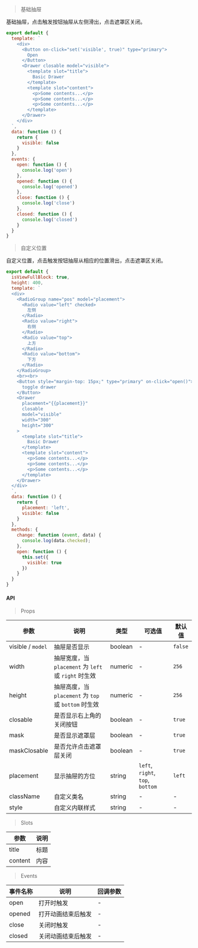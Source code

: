 > 基础抽屉

基础抽屉，点击触发按钮抽屉从左侧滑出，点击遮罩区关闭。

```js
export default {
  template: `
    <div>
      <Button on-click="set('visible', true)" type="primary">
        Open
      </Button>
      <Drawer closable model="visible">
        <template slot="title">
          Basic Drawer
        </template>
        <template slot="content">
          <p>Some contents...</p>
          <p>Some contents...</p>
          <p>Some contents...</p>
        </template>
      </Drawer>
    </div>
  `,
  data: function () {
    return {
      visible: false
    }
  },
  events: {
    open: function () {
      console.log('open')
    },
    opened: function () {
      console.log('opened')
    },
    close: function () {
      console.log('close')
    },
    closed: function () {
      console.log('closed')
    }
  }
}
```

> 自定义位置

自定义位置，点击触发按钮抽屉从相应的位置滑出，点击遮罩区关闭。

```js
export default {
  isViewFullBlock: true,
  height: 400,
  template: `
  <div>
    <RadioGroup name="pos" model="placement">
      <Radio value="left" checked>
        左侧
      </Radio>
      <Radio value="right">
        右侧
      </Radio>
      <Radio value="top">
        上方
      </Radio>
      <Radio value="bottom">
        下方
      </Radio>
    </RadioGroup>
    <br><br>
    <Button style="margin-top: 15px;" type="primary" on-click="open()">
      toggle drawer
    </Button>
    <Drawer
      placement="{{placement}}"
      closable
      model="visible"
      width="300"
      height="300"
    >
      <template slot="title">
        Basic Drawer
      </template>
      <template slot="content">
        <p>Some contents...</p>
        <p>Some contents...</p>
        <p>Some contents...</p>
      </template>
    </Drawer>
  </div>
  `,
  data: function () {
    return {
      placement: 'left',
      visible: false
    }
  },
  methods: {
    change: function (event, data) {
      console.log(data.checked);
    },
    open: function () {
      this.set({
        visible: true
      })
    }
  }
}
```

#### API

> Props

参数 | 说明 | 类型 | 可选值 | 默认值
---|---|---|---|---
visible / `model` | 抽屉是否显示 | boolean | - | `false`
width | 抽屉宽度，当 `placement` 为 `left` 或 `right` 时生效 | numeric | - | `256`
height | 抽屉高度，当 `placement` 为 `top` 或 `bottom` 时生效 | numeric | - | `256`
closable | 是否显示右上角的关闭按钮 | boolean | - | `true`
mask | 是否显示遮罩层 | boolean | - | `true`
maskClosable | 是否允许点击遮罩层关闭 | boolean | - | `true`
placement | 显示抽屉的方位 | string | `left`, `right`, `top`, `bottom` | `left`
className | 自定义类名 | string | - | -
style | 自定义内联样式 | string | - | -

> Slots

参数 | 说明
---|---
title | 标题
content | 内容

> Events

事件名称 | 说明 | 回调参数
---|---|---
open | 打开时触发 | -
opened | 打开动画结束后触发 | -
close | 关闭时触发 | -
closed | 关闭动画结束后触发 | -
